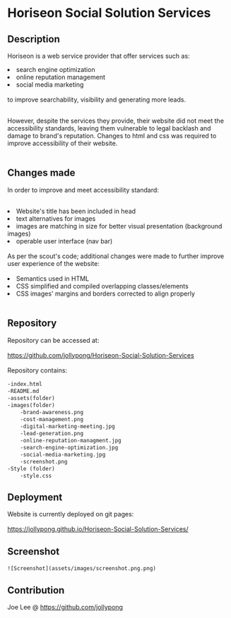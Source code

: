 # Horiseon Social Solution Services
 
## Description
Horiseon is a web service provider that offer services such as:
<li>search engine optimization </li>
<li>online reputation management </li>
<li>social media marketing</li><br>
to improve searchability, visibility and generating more leads.
 <br><br>
 
However, despite the services they provide, their website did not meet the accessibility standards, leaving them vulnerable to legal backlash and damage to brand's reputation. Changes to html and css was required to improve accessibility of their website. 
<br><br>

## Changes made 
In order to improve and meet accessibility standard:<br><br>
<li>Website's title has been included in head</li>
<li>text alternatives for images </li>
<li>images are matching in size for better visual presentation (background images)</li>
<li>operable user interface (nav bar)</li>
<br>
As per the scout's code; additional changes were made to further improve user experience of the website: <br><br>
<li> Semantics used in HTML </li>
<li> CSS simplified and compiled overlapping classes/elements </li>
<li> CSS images' margins and borders corrected to align properly </li>
<br>

## Repository
Repository can be accessed at: <br><br> https://github.com/jollypong/Horiseon-Social-Solution-Services <br><br>
Repository contains: 

	-index.html
	-README.md
	-assets(folder)
  	-images(folder)
		-brand-awareness.png
		-cost-management.png
		-digital-marketing-meeting.jpg
		-lead-generation.png
		-online-reputation-managment.jpg
		-search-engine-optimization.jpg
		-social-media-marketing.jpg
		-screenshot.png
	-Style (folder)
		-style.css

## Deployment
Website is currently deployed on git pages: <br><br>
https://jollypong.github.io/Horiseon-Social-Solution-Services/ 

## Screenshot
    ![Screenshot](assets/images/screenshot.png.png)
    
## Contribution
Joe Lee @ https://github.com/jollypong
